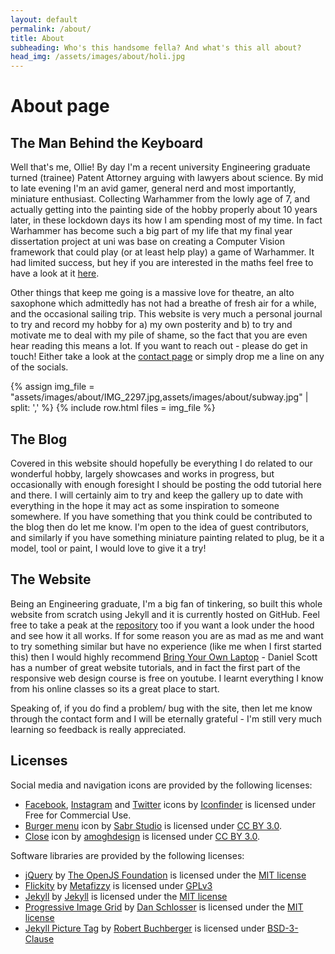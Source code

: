 ```yaml
---
layout: default
permalink: /about/
title: About
subheading: Who's this handsome fella? And what's this all about?
head_img: /assets/images/about/holi.jpg
---
```

# About page

## The Man Behind the Keyboard
Well that's me, Ollie! By day I'm a recent university Engineering graduate turned (trainee) Patent Attorney arguing with lawyers about science. By mid to late evening I'm an avid gamer, general nerd and most importantly, miniature enthusiast. Collecting Warhammer from the lowly age of 7, and actually getting into the painting side of the hobby properly about 10 years later, in these lockdown days its how I am spending most of my time. In fact Warhammer has become such a big part of my life that my final year dissertation project at uni was base on creating a Computer Vision framework that could play (or at least help play) a game of Warhammer. It had limited success, but hey if you are interested in the maths feel free to have a look at it [here](https://github.com/falcoso/Vision-Hammer/raw/master/ogj21_final_report.pdf).

Other things that keep me going is a massive love for theatre, an alto saxophone which admittedly has not had a breathe of fresh air for a while, and the occasional sailing trip. This website is very much a personal journal to try and record my hobby for a) my own posterity and b) to try and motivate me to deal with my pile of shame, so the fact that you are even hear reading this means a lot. If you want to reach out - please do get in touch! Either take a look at the [contact page](/contact/) or simply drop me a line on any of the socials.

{% assign img_file = "assets/images/about/IMG_2297.jpg,assets/images/about/subway.jpg" | split: ',' %}
{% include row.html files = img_file %}

## The Blog
Covered in this website should hopefully be everything I do related to our wonderful hobby, largely showcases and works in progress, but occasionally with enough foresight I should be posting the odd tutorial here and there. I will certainly aim to try and keep the gallery up to date with everything in the hope it may act as some inspiration to someone somewhere. If you have something that you think could be contributed to the blog then do let me know. I'm open to the idea of guest contributors, and similarly if you have something miniature painting related to plug, be it a model, tool or paint, I would love to give it a try!

## The Website
Being an Engineering graduate, I'm a big fan of tinkering, so built this whole website from scratch using Jekyll and it is currently hosted on GitHub. Feel free to take a peak at the [repository](https://github.com/IfTheHueFits/ifthehuefits.github.io) too if you want a look under the hood and see how it all works. If for some reason you are as mad as me and want to try something similar but have no experience (like me when I first started this) then I would highly recommend [Bring Your Own Laptop](https://www.bringyourownlaptop.com/) - Daniel Scott has a number of great website tutorials, and in fact the first part of the responsive web design course is free on youtube. I learnt everything I know from his online classes so its a great place to start.

Speaking of, if you do find a problem/ bug with the site, then let me know through the contact form and I will be eternally grateful - I'm still very much learning so feedback is really appreciated.

## Licenses
Social media and navigation icons are provided by the following licenses:
- [Facebook](https://www.iconfinder.com/icons/5279111/facebook_fb_fcb_network_social_media_facebook_logo_icon), [Instagram](https://www.iconfinder.com/icons/5279112/camera_instagram_social_media_instagram_logo_icon) and [Twitter](https://www.iconfinder.com/icons/5279123/tweet_twitter_twitter_logo_icon) icons by [Iconfinder](https://www.iconfinder.com/iconfinder) is licensed under Free for Commercial Use.
- [Burger menu](https://www.iconfinder.com/icons/4781852/burger_line_list_menu_nav_navigation_option_icon) icon by [Sabr Studio](https://www.iconfinder.com/perpixel) is licensed under [CC BY 3.0](https://creativecommons.org/licenses/by/3.0/).
- [Close](https://www.iconfinder.com/icons/5402366/close_cross_delete_remove_cancel_ui_icon) icon by [amoghdesign](https://www.iconfinder.com/amoghdesign) is licensed under [CC BY 3.0](https://creativecommons.org/licenses/by/3.0/).

Software libraries are provided by the following licenses:
- [jQuery](https://jquery.org/license/) by [The OpenJS Foundation](https://openjsf.org/) is licensed under the [MIT license](https://tldrlegal.com/license/mit-license)
- [Flickity](https://flickity.metafizzy.co/) by [Metafizzy](https://github.com/metafizzy) is licensed under [GPLv3](https://www.gnu.org/licenses/gpl-3.0.html)
- [Jekyll](https://jekyllrb.com/) by [Jekyll](https://github.com/jekyll) is licensed under the [MIT license](https://tldrlegal.com/license/mit-license)
- [Progressive Image Grid](https://github.com/schlosser/pig.js/) by [Dan Schlosser](https://github.com/schlosser) is licensed under the [MIT license](https://tldrlegal.com/license/mit-license)
- [Jekyll Picture Tag](https://github.com/rbuchberger/jekyll_picture_tag) by [Robert Buchberger](https://github.com/rbuchberger) is licensed under [BSD-3-Clause](https://opensource.org/licenses/BSD-3-Clause)
